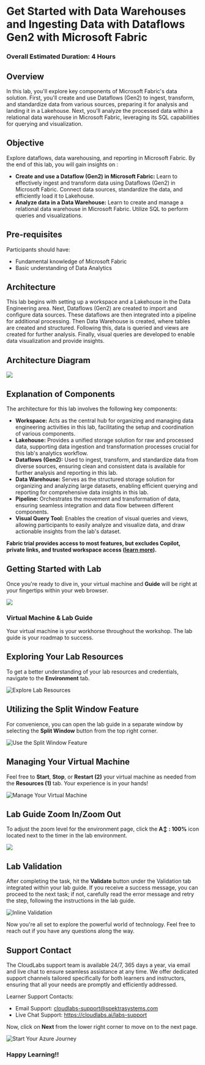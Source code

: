 # Get Started with Data Warehouses and Ingesting Data with Dataflows Gen2 with Microsoft Fabric

### Overall Estimated Duration: 4 Hours

## Overview

In this lab, you'll explore key components of Microsoft Fabric's data solution. First, you'll create and use Dataflows (Gen2) to ingest, transform, and standardize data from various sources, preparing it for analysis and landing it in a Lakehouse. Next, you'll analyze the processed data within a relational data warehouse in Microsoft Fabric, leveraging its SQL capabilities for querying and visualization.

## Objective

Explore dataflows, data warehousing, and reporting in Microsoft Fabric. By the end of this lab, you will gain insights on :

- **Create and use a Dataflow (Gen2) in Microsoft Fabric:** Learn to effectively ingest and transform data using Dataflows (Gen2) in Microsoft Fabric. Connect data sources, standardize the data, and efficiently load it to Lakehouse.
- **Analyze data in a Data Warehouse:** Learn to create and manage a relational data warehouse in Microsoft Fabric. Utilize SQL to perform queries and visualizations.

## Pre-requisites

Participants should have:

- Fundamental knowledge of Microsoft Fabric
- Basic understanding of Data Analytics

## Architecture

This lab begins with setting up a workspace and a Lakehouse in the Data Engineering area. Next, Dataflows (Gen2) are created to import and configure data sources. These dataflows are then integrated into a pipeline for additional processing. Then  Data Warehouse is created, where tables are created and structured. Following this, data is queried and views are created for further analysis. Finally, visual queries are developed to enable data visualization and provide insights.

## Architecture Diagram

![](./Images/updated-architecture-v2.png)

## Explanation of Components

The architecture for this lab involves the following key components:

- **Workspace:** Acts as the central hub for organizing and managing data engineering activities in this lab, facilitating the setup and coordination of various components.
- **Lakehouse:** Provides a unified storage solution for raw and processed data, supporting data ingestion and transformation processes crucial for this lab's analytics workflow.
- **Dataflows (Gen2):** Used to ingest, transform, and standardize data from diverse sources, ensuring clean and consistent data is available for further analysis and reporting in this lab.
- **Data Warehouse:** Serves as the structured storage solution for organizing and analyzing large datasets, enabling efficient querying and reporting for comprehensive data insights in this lab.
- **Pipeline:** Orchestrates the movement and transformation of data, ensuring seamless integration and data flow between different components.
- **Visual Query Tool:**  Enables the creation of visual queries and views, allowing participants to easily analyze and visualize data, and draw actionable insights from the lab's dataset.

**Fabric trial provides access to most features, but excludes Copilot, private links, and trusted workspace access ([learn more](https://learn.microsoft.com/en-us/fabric/fundamentals/fabric-trial#overview-of-the-trial-capacity)).**

## Getting Started with Lab

Once you're ready to dive in, your virtual machine and **Guide** will be right at your fingertips within your web browser.
 
![](./Images/guidetab.png)

### Virtual Machine & Lab Guide
 
Your virtual machine is your workhorse throughout the workshop. The lab guide is your roadmap to success.
 
## Exploring Your Lab Resources
 
To get a better understanding of your lab resources and credentials, navigate to the **Environment** tab.
 
![Explore Lab Resources](./Images/updatedimg2upd.png)
 
## Utilizing the Split Window Feature
 
For convenience, you can open the lab guide in a separate window by selecting the **Split Window** button from the top right corner.
 
![Use the Split Window Feature](./Images/splittab.png)
 
## Managing Your Virtual Machine
 
Feel free to **Start**, **Stop**, or **Restart (2)** your virtual machine as needed from the **Resources (1)** tab. Your experience is in your hands!
 
![Manage Your Virtual Machine](./Images/updatedimg4upd.png)

## Lab Guide Zoom In/Zoom Out

To adjust the zoom level for the environment page, click the **A↕ : 100%** icon located next to the timer in the lab environment.

![](./Images/zoomintab.png)

## Lab Validation

After completing the task, hit the **Validate** button under the Validation tab integrated within your lab guide. If you receive a success message, you can proceed to the next task; if not, carefully read the error message and retry the step, following the instructions in the lab guide.

   ![Inline Validation](./Images/inline-validationupd.png)
 
Now you're all set to explore the powerful world of technology. Feel free to reach out if you have any questions along the way. 

## Support Contact

The CloudLabs support team is available 24/7, 365 days a year, via email and live chat to ensure seamless assistance at any time. We offer dedicated support channels tailored specifically for both learners and instructors, ensuring that all your needs are promptly and efficiently addressed.

Learner Support Contacts:

- Email Support: cloudlabs-support@spektrasystems.com
- Live Chat Support: https://cloudlabs.ai/labs-support

Now, click on **Next** from the lower right corner to move on to the next page.

![Start Your Azure Journey](./Images/nextpage1.png)

### Happy Learning!!




